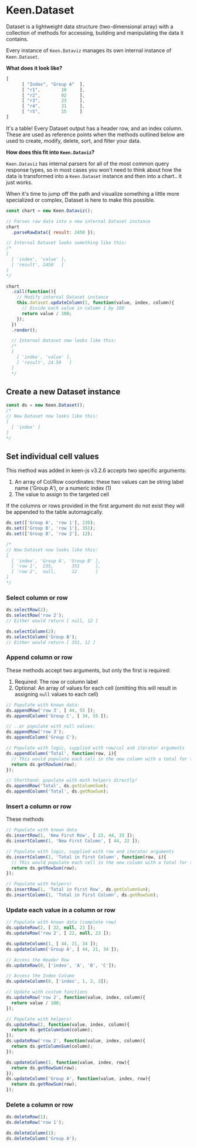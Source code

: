 # Keen.Dataset

Dataset is a lightweight data structure (two-dimensional array) with a collection of methods for accessing, building and manipulating the data it contains.

Every instance of `Keen.Dataviz` manages its own internal instance of `Keen.Dataset`.

**What does it look like?**

```javascript
[
      [ "Index", "Group A"  ],
      [ "r1",        10     ],
      [ "r2",        02     ],
      [ "r3",        23     ],
      [ "r4",        31     ],
      [ "r5",        15     ]
]
```

It's a table! Every Dataset output has a header row, and an index column. These are used as reference points when the methods outlined below are used to create, modify, delete, sort, and filter your data.

**How does this fit into `Keen.Dataviz`?**

`Keen.Dataviz` has internal parsers for all of the most common query response types, so in most cases you won't need to think about how the data is transformed into a `Keen.Dataset` instance and then into a chart.. it just works.

When it's time to jump off the path and visualize something a little more specialized or complex, Dataset is here to make this possible.

```javascript
const chart = new Keen.Dataviz();

// Parses raw data into a new internal Dataset instance
chart
  .parseRawData({ result: 2450 });

// Internal Dataset looks something like this:
/*
[
  [ 'index', 'value' ],
  [ 'result', 2450   ]
]
*/

chart
  .call(function(){
    // Modify internal Dataset instance
    this.dataset.updateColumn(1, function(value, index, column){
      // Divide each value in column 1 by 100
      return value / 100;
    });
  })
  .render();

  // Internal Dataset now looks like this:
  /*
  [
    [ 'index', 'value' ],
    [ 'result', 24.50   ]
  ]
  */
```

## Create a new Dataset instance

```javascript
const ds = new Keen.Dataset();
/*
// New Dataset now looks like this:
[
  [ 'index' ]
]
*/
```

## Set individual cell values

This method was added in keen-js v3.2.6 accepts two specific arguments:

1. An array of Col/Row coordinates: these two values can be string label name ('Group A'), or a numeric index (1)
2. The value to assign to the targeted cell

If the columns or rows provided in the first argument do not exist they will be appended to the table automagically.

```javascript
ds.set(['Group A', 'row 1'], 235);
ds.set(['Group B', 'row 1'], 351);
ds.set(['Group B', 'row 2'], 12);

/*
// New Dataset now looks like this:
[
  [ 'index', 'Group A', 'Group B' ],
  [ 'row 1',  235,       351      ],
  [ 'row 2',  null,      12       ]
]
*/
```

### Select column or row

```javascript
ds.selectRow(2);
ds.selectRow('row 2');
// Either would return [ null, 12 ]

ds.selectColumn(2);
ds.selectColumn('Group B');
// Either would return [ 351, 12 ]
```

### Append column or row

These methods accept two arguments, but only the first is required:

1. Required: The row or column label
2. Optional: An array of values for each cell (omitting this will result in assigning `null` values to each cell)

```javascript
// Populate with known data:
ds.appendRow('row 3', [ 44, 55 ]);
ds.appendColumn('Group C', [ 34, 55 ]);

// ..or populate with null values:
ds.appendRow('row 3');
ds.appendColumn('Group C');

// Populate with logic, supplied with row/col and iterator arguments
ds.appendColumn('Total', function(row, i){
  // This would populate each cell in the new column with a total for that row
  return ds.getRowSum(row);
});

// Shorthand: populate with math helpers directly!
ds.appendRow('Total', ds.getColumnSum);
ds.appendColumn('Total', ds.getRowSum);
```

### Insert a column or row

These methods

```javascript
// Populate with known data
ds.insertRow(1, 'New First Row', [ 23, 44, 33 ]);
ds.insertColumn(1, 'New First Column', [ 44, 22 ]);

// Populate with logic, supplied with row and iterator arguments
ds.insertColumn(1, 'Total in First Column', function(row, i){
  // This would populate each cell in the new column with a total for that row
  return ds.getRowSum(row);
});

// Populate with helpers!
ds.insertRow(1, 'Total in First Row', ds.getColumnSum);
ds.insertColumn(1, 'Total in First Column', ds.getRowSum);
```

### Update each value in a column or row

```javascript
// Populate with known data (complete row)
ds.updateRow(2, [ 22, null, 23 ]);
ds.updateRow('row 2', [ 22, null, 23 ]);

ds.updateColumn(1, [ 44, 21, 34 ]);
ds.updateColumn('Group A', [ 44, 21, 34 ]);

// Access the Header Row
ds.updateRow(0, ['index', 'A', 'B', 'C']);

// Access the Index Column
ds.updateColumn(0, ['index', 1, 2, 3]);

// Update with custom functions
ds.updateRow('row 2', function(value, index, column){
  return value / 100;
});

// Populate with helpers!
ds.updateRow(2, function(value, index, column){
  return ds.getColumnSum(column);
});
ds.updateRow('row 2', function(value, index, column){
  return ds.getColumnSum(column);
});

ds.updateColumn(1, function(value, index, row){
  return ds.getRowSum(row);
});
ds.updateColumn('Group A', function(value, index, row){
  return ds.getRowSum(row);
});
```

### Delete a column or row

```javascript
ds.deleteRow(1);
ds.deleteRow('row 1');

ds.deleteColumn(1);
ds.deleteColumn('Group A');
```

